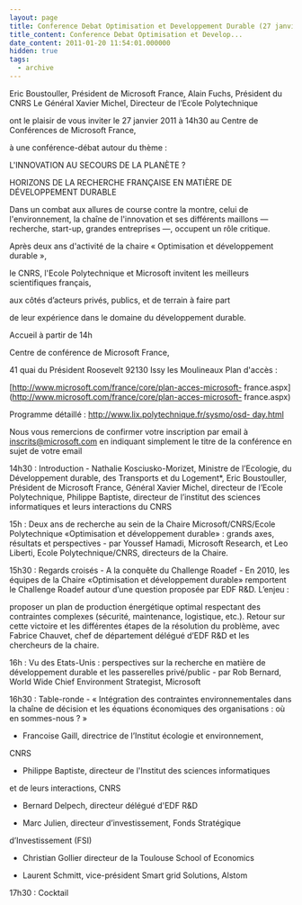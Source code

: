 ```yaml
---
layout: page
title: Conference Debat Optimisation et Developpement Durable (27 janvier, Microsoft)
title_content: Conference Debat Optimisation et Develop...
date_content: 2011-01-20 11:54:01.000000
hidden: true
tags:
  - archive
---
```

Eric Boustouller, Président de Microsoft France, Alain Fuchs, Président du
CNRS Le Général Xavier Michel, Directeur de l’Ecole Polytechnique





ont le plaisir de vous inviter le 27 janvier 2011 à 14h30 au Centre de
Conférences de Microsoft France,





à une conférence-débat autour du thème :





L'INNOVATION AU SECOURS DE LA PLANÈTE ?



HORIZONS DE LA RECHERCHE FRANÇAISE EN MATIÈRE DE DÉVELOPPEMENT DURABLE





Dans un combat aux allures de course contre la montre, celui de
l'environnement, la chaîne de l'innovation et ses différents maillons —
recherche, start-up, grandes entreprises —, occupent un rôle critique.



Après deux ans d'activité de la chaire « Optimisation et développement durable
»,





le CNRS, l'Ecole Polytechnique et Microsoft invitent les meilleurs
scientifiques français,





aux côtés d’acteurs privés, publics, et de terrain à faire part





de leur expérience dans le domaine du développement durable.





Accueil à partir de 14h



Centre de conférence de Microsoft France,



41 quai du Président Roosevelt 92130 Issy les Moulineaux Plan d'accès :



[http://www.microsoft.com/france/core/plan-acces-microsoft-
france.aspx](http://www.microsoft.com/france/core/plan-acces-microsoft-
france.aspx)





Programme détaillé : [http://www.lix.polytechnique.fr/sysmo/osd-
day.html](http://www.lix.polytechnique.fr/sysmo/osd-day.html)





Nous vous remercions de confirmer votre inscription par email à
[inscrits@microsoft.com](mailto:inscrits@microsoft.com) en indiquant
simplement le titre de la conférence en sujet de votre email





14h30 : Introduction - Nathalie Kosciusko-Morizet, Ministre de l’Ecologie, du
Développement durable, des Transports et du Logement*, Eric Boustouller,
Président de Microsoft France, Général Xavier Michel, directeur de l’Ecole
Polytechnique, Philippe Baptiste, directeur de l’institut des sciences
informatiques et leurs interactions du CNRS





15h : Deux ans de recherche au sein de la Chaire Microsoft/CNRS/Ecole
Polytechnique «Optimisation et développement durable» : grands axes, résultats
et perspectives - par Youssef Hamadi, Microsoft Research, et Leo Liberti,
Ecole Polytechnique/CNRS, directeurs de la Chaire.





15h30 : Regards croisés - A la conquête du Challenge Roadef - En 2010, les
équipes de la Chaire «Optimisation et développement durable» remportent le
Challenge Roadef autour d’une question proposée par EDF R&D. L’enjeu :



proposer un plan de production énergétique optimal respectant des contraintes
complexes (sécurité, maintenance, logistique, etc.). Retour sur cette victoire
et les différentes étapes de la résolution du problème, avec Fabrice Chauvet,
chef de département délégué d’EDF R&D et les chercheurs de la chaire.





16h : Vu des Etats-Unis : perspectives sur la recherche en matière de
développement durable et les passerelles privé/public - par Rob Bernard, World
Wide Chief Environment Strategist, Microsoft





16h30 : Table-ronde - « Intégration des contraintes environnementales dans la
chaîne de décision et les équations économiques des organisations : où en
sommes-nous ? »





* Francoise Gaill, directrice de l’Institut écologie et environnement,



CNRS



* Philippe Baptiste, directeur de l'Institut des sciences informatiques



et de leurs interactions, CNRS



* Bernard Delpech, directeur délégué d'EDF R&D



* Marc Julien, directeur d’investissement, Fonds Stratégique



d’Investissement (FSI)



* Christian Gollier directeur de la Toulouse School of Economics



* Laurent Schmitt, vice-président Smart grid Solutions, Alstom





17h30 : Cocktail

